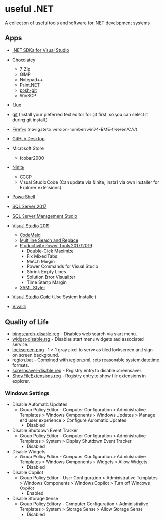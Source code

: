 # useful .NET
A collection of useful tools and software for .NET development systems

## Apps

* [.NET SDKs for Visual Studio](https://dotnet.microsoft.com/download/visual-studio-sdks)
* [Chocolatey](https://chocolatey.org/)
  * 7-Zip
  * GIMP
  * Notepad++
  * Paint.NET
  * [posh-git](https://github.com/dahlbyk/posh-git)
  * WinSCP
* [f.lux](https://justgetflux.com/)
* [git](https://git-scm.com/) (Install your preferred text editor for git first, so you can select it during git install.)
* [Firefox](https://ftp.mozilla.org/pub/firefox/releases/) (navigate to version-number/win64-EME-free/en/CA/)
* [GitHub Desktop](https://desktop.github.com/)
* Microsoft Store
  * foobar2000
* [Ninite](https://ninite.com/)

  * CCCP
  * Visual Studio Code (Can update via Ninite, install via own installer for Explorer extensions)
* [PowerShell](https://docs.microsoft.com/en-us/powershell/scripting/install/installing-powershell-on-windows)
* [SQL Server 2017](https://my.visualstudio.com/downloads)
* [SQL Server Management Studio](https://docs.microsoft.com/en-us/sql/ssms/sql-server-management-studio-ssms)
* [Visual Studio 2019](https://visualstudio.microsoft.com/)
  * [CodeMaid](https://marketplace.visualstudio.com/items?itemName=SteveCadwallader.CodeMaid)
  * [Multiline Search and Replace](https://marketplace.visualstudio.com/items?itemName=PeterMacej.MultilineSearchandReplace)
  * [Productivity Power Tools 2017/2019](https://marketplace.visualstudio.com/items?itemName=VisualStudioPlatformTeam.ProductivityPowerPack2017)
    * Double-Click Maximize
    * Fix Mixed Tabs
    * Match Margin
    * Power Commands for Visual Studio
    * Shrink Empty Lines
    * Solution Error Visualizer
    * Time Stamp Margin
  * [XAML Styler](https://marketplace.visualstudio.com/items?itemName=TeamXavalon.XAMLStyler)
* [Visual Studio Code](https://code.visualstudio.com/Download) (Use System Installer)
* [Vivaldi](https://vivaldi.com/)

## Quality of Life
* [bingsearch-disable.reg](resources/bingsearch-disable.reg) - Disables web search via start menu.
* [widget-disable.reg](resources/widget-disable.reg) - Disables start menu widgets and associated service.
* [lockscreen.png](resources/lockscreen.png) - 1 × 1 gray pixel to serve as tiled lockscreen and sign-on screen background.
* [region.bat](resources/region.bat) - Combined with [region.xml](resources/region.xml), sets reasonable system datetime formats.
* [screensaver-disable.reg](resources/screensaver-disable.reg) - Registry entry to disable screensaver.
* [ShowFileExtensions.reg](resources/ShowFileExtensions.reg) - Registry entry to show file extensions in explorer.

### Windows Settings
* Disable Automatic Updates
    * Group Policy Editor - Computer Configuration > Administrative Templates > Windows Components > Windows Updates > Manage end user experience > Configure Automatic Updates
      * Disabled
* Disable Shutdown Event Tracker
  * Group Policy Editor - Computer Configuration > Administrative Templates > System > Display Shutdown Event Tracker
    * Disabled
* Disable Widgets
    * Group Policy Editor - Computer Configuration > Administrative Templates > Windows Components > Widgets > Allow Widgets
      * Disabled
* Disable Copilot
    * Group Policy Editor - User Configuration > Administrative Templates > Windows Components > Windows Copilot > Turn off Windows Copilot
      * Enabled
* Disable Storage Sense 
    * Group Policy Editory - Computer Configuration > Administrative Templates > System > Storage Sense > Allow Storage Sense
	  * Disabled
